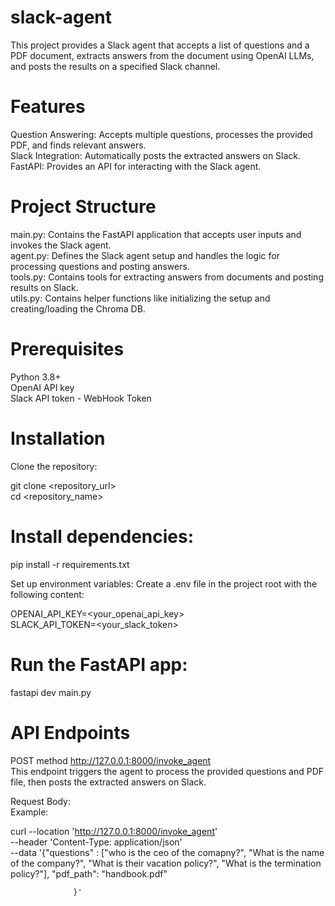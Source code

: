 # slack-agent

This project provides a Slack agent that accepts a list of questions and a PDF document, extracts answers from the document using OpenAI LLMs, and posts the results on a specified Slack channel.

# Features
Question Answering: Accepts multiple questions, processes the provided PDF, and finds relevant answers.<br/>
Slack Integration: Automatically posts the extracted answers on Slack.<br/>
FastAPI: Provides an API for interacting with the Slack agent.<br/>

# Project Structure
main.py: Contains the FastAPI application that accepts user inputs and invokes the Slack agent.<br/>
agent.py: Defines the Slack agent setup and handles the logic for processing questions and posting answers.<br/>
tools.py: Contains tools for extracting answers from documents and posting results on Slack.<br/>
utils.py: Contains helper functions like initializing the setup and creating/loading the Chroma DB.<br/>

# Prerequisites
Python 3.8+<br/>
OpenAI API key<br/>
Slack API token - WebHook Token<br/>


# Installation
Clone the repository:<br/>

git clone <repository_url><br/>
cd <repository_name><br/>

# Install dependencies:
pip install -r requirements.txt<br/>

Set up environment variables: Create a .env file in the project root with the following content:<br/>

OPENAI_API_KEY=<your_openai_api_key><br/>
SLACK_API_TOKEN=<your_slack_token><br/>

# Run the FastAPI app:

fastapi dev main.py<br/>

# API Endpoints

POST method http://127.0.0.1:8000/invoke_agent<br/>
This endpoint triggers the agent to process the provided questions and PDF file, then posts the extracted answers on Slack.<br/>

Request Body:<br/>
Example: <br/>

curl --location 'http://127.0.0.1:8000/invoke_agent' \
--header 'Content-Type: application/json' \
--data '{"questions" : ["who is the ceo of the comapny?",
                  "What is the name of the company?", 
                  "What is their vacation policy?", 
                  "What is the termination policy?"],
 "pdf_path": "handbook.pdf"
                  
                  }'
